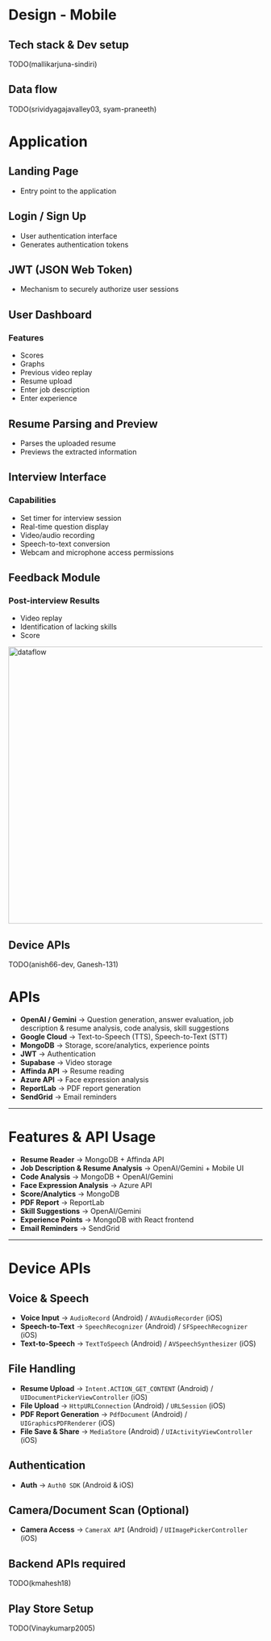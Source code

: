 # Design - Mobile

## Tech stack & Dev setup

TODO(mallikarjuna-sindiri)

## Data flow

TODO(srividyagajavalley03, syam-praneeth)
# Application

## Landing Page
- Entry point to the application

## Login / Sign Up
- User authentication interface  
- Generates authentication tokens

## JWT (JSON Web Token)
- Mechanism to securely authorize user sessions

## User Dashboard
### Features
- Scores
- Graphs
- Previous video replay
- Resume upload
- Enter job description
- Enter experience

## Resume Parsing and Preview
- Parses the uploaded resume  
- Previews the extracted information

## Interview Interface
### Capabilities
- Set timer for interview session
- Real-time question display
- Video/audio recording
- Speech-to-text conversion
- Webcam and microphone access permissions

## Feedback Module
### Post-interview Results
- Video replay
- Identification of lacking skills
- Score

<img width="1818" height="548" alt="dataflow" src="https://github.com/user-attachments/assets/fe80c0a8-d57e-459b-a068-8b397ebe7074" />



## Device APIs

TODO(anish66-dev, Ganesh-131)
# APIs
- **OpenAI / Gemini** → Question generation, answer evaluation, job description & resume analysis, code analysis, skill suggestions  
- **Google Cloud** → Text-to-Speech (TTS), Speech-to-Text (STT)  
- **MongoDB** → Storage, score/analytics, experience points  
- **JWT** → Authentication  
- **Supabase** → Video storage  
- **Affinda API** → Resume reading  
- **Azure API** → Face expression analysis  
- **ReportLab** → PDF report generation  
- **SendGrid** → Email reminders  

---

# Features & API Usage

- **Resume Reader** → MongoDB + Affinda API  
- **Job Description & Resume Analysis** → OpenAI/Gemini + Mobile UI  
- **Code Analysis** → MongoDB + OpenAI/Gemini  
- **Face Expression Analysis** → Azure API  
- **Score/Analytics** → MongoDB  
- **PDF Report** → ReportLab  
- **Skill Suggestions** → OpenAI/Gemini  
- **Experience Points** → MongoDB with React frontend  
- **Email Reminders** → SendGrid  

---

# Device APIs

## Voice & Speech
- **Voice Input** → `AudioRecord` (Android) / `AVAudioRecorder` (iOS)  
- **Speech-to-Text** → `SpeechRecognizer` (Android) / `SFSpeechRecognizer` (iOS)  
- **Text-to-Speech** → `TextToSpeech` (Android) / `AVSpeechSynthesizer` (iOS)  

## File Handling
- **Resume Upload** → `Intent.ACTION_GET_CONTENT` (Android) / `UIDocumentPickerViewController` (iOS)  
- **File Upload** → `HttpURLConnection` (Android) / `URLSession` (iOS)  
- **PDF Report Generation** → `PdfDocument` (Android) / `UIGraphicsPDFRenderer` (iOS)  
- **File Save & Share** → `MediaStore` (Android) / `UIActivityViewController` (iOS)  

## Authentication
- **Auth** → `Auth0 SDK` (Android & iOS)  

## Camera/Document Scan (Optional)
- **Camera Access** → `CameraX API` (Android) / `UIImagePickerController` (iOS)  


## Backend APIs required

TODO(kmahesh18)

## Play Store Setup

TODO(Vinaykumarp2005)